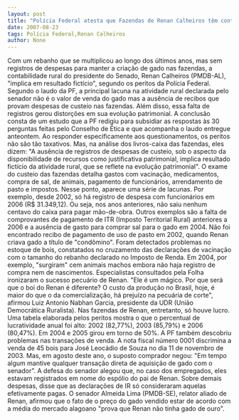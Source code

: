 ```yaml
---
layout: post
title: "Polícia Federal atesta que Fazendas de Renan Calheiros têm contabilidade fictícia"
date: 2007-08-23
tags: Polícia Federal,Renan Calheiros
author: None
---
```

Com um rebanho que se multiplicou ao longo dos &uacute;ltimos anos, mas sem registros de despesas para manter a cria&ccedil;&atilde;o de gado nas fazendas, a contabilidade rural do presidente do Senado, Renan Calheiros (PMDB-AL), &quot;implica em resultado fict&iacute;cio&quot;, segundo os peritos da Pol&iacute;cia Federal.
Segundo o laudo da PF, a principal lacuna na atividade rural declarada pelo senador n&atilde;o &eacute; o valor de venda do gado mas a aus&ecirc;ncia de recibos que provam despesas de custeio nas fazendas. Al&eacute;m disso, essa falta de registros gerou distor&ccedil;&otilde;es em sua evolu&ccedil;&atilde;o patrimonial.
A conclus&atilde;o consta de um estudo que a PF redigiu para subsidiar as respostas &agrave;s 30 perguntas feitas pelo Conselho de &Eacute;tica e que acompanha o laudo entregue anteontem. Ao responder especificamente aos questionamentos, os peritos n&atilde;o s&atilde;o t&atilde;o taxativos.
Mas, na an&aacute;lise dos livros-caixa das fazendas, eles dizem: &quot;A aus&ecirc;ncia de registros de despesas de custeio, sob o aspecto da disponibilidade de recursos como justificativa patrimonial, implica resultado fict&iacute;cio da atividade rural, que se reflete na evolu&ccedil;&atilde;o patrimonial&quot;.
O exame do custeio das fazendas detalha gastos com vacina&ccedil;&atilde;o, medicamentos, compra de sal, de animais, pagamento de funcion&aacute;rios, arrendamento de pasto e impostos.
Nesse ponto, aparece uma s&eacute;rie de lacunas. Por exemplo, desde 2002, s&oacute; h&aacute; registro de despesa com funcion&aacute;rios em 2006 (R$ 31.349,12). Ou seja, nos anos anteriores, n&atilde;o saiu nenhum centavo do caixa para pagar m&atilde;o-de-obra.
Outros exemplos s&atilde;o a falta de comprovantes de pagamento de ITR (Imposto Territorial Rural) anteriores a 2006 e a aus&ecirc;ncia de gasto para comprar sal para o gado em 2004. N&atilde;o foi encontrado recibo de pagamento de uso de pasto em 2002, quando Renan criava gado a t&iacute;tulo de &quot;cond&ocirc;mino&quot;.
Foram detectados problemas no estoque de bois, constatados no cruzamento das declara&ccedil;&otilde;es de vacina&ccedil;&atilde;o com o tamanho do rebanho declarado no Imposto de Renda. Em 2004, por exemplo, &quot;surgiram&quot; cem animais machos embora n&atilde;o haja registro de compra nem de nascimentos.
Especialistas consultados pela Folha ironizaram o sucesso pecu&aacute;rio de Renan. &quot;Ele &eacute; um m&aacute;gico. Por que ser&aacute; que o boi do Renan &eacute; diferente? O custo da produ&ccedil;&atilde;o no Brasil, hoje, &eacute; maior do que o da comercializa&ccedil;&atilde;o, h&aacute; preju&iacute;zo na pecu&aacute;ria de corte&quot;, afirmou Luiz Antonio Nabhan Garcia, presidente da UDR (Uni&atilde;o Democr&aacute;tica Ruralista).
Nas fazendas de Renan, entretanto, s&oacute; houve lucro. Uma tabela elaborada pelos peritos mostra o que o percentual de lucratividade anual foi alto: 2002 (82,77%), 2003 (85,79%) e 2006 (80,47%). Em 2004 e 2005 girou em torno de 50%.
A PF tamb&eacute;m descobriu problemas nas transa&ccedil;&otilde;es de venda. A nota fiscal n&uacute;mero 0001 discrimina a venda de 45 bois para Jos&eacute; Leoc&aacute;dio de Souza no dia 11 de novembro de 2003. Mas, em agosto deste ano, o suposto comprador negou: &quot;Em tempo algum mantive qualquer transa&ccedil;&atilde;o direta de aquisi&ccedil;&atilde;o de gado com o senador&quot;.
A defesa do senador alegou que, no caso dos empregados, eles estavam registrados em nome do esp&oacute;lio do pai de Renan. Sobre demais despesas, disse que as declara&ccedil;&otilde;es de IR s&oacute; consideraram aquelas efetivamente pagas.
O senador Almeida Lima (PMDB-SE), relator aliado de Renan, afirmou que o fato de o pre&ccedil;o do gado vendido estar de acordo com a m&eacute;dia do mercado alagoano &quot;prova que Renan n&atilde;o tinha gado de ouro&quot;.

&nbsp; 